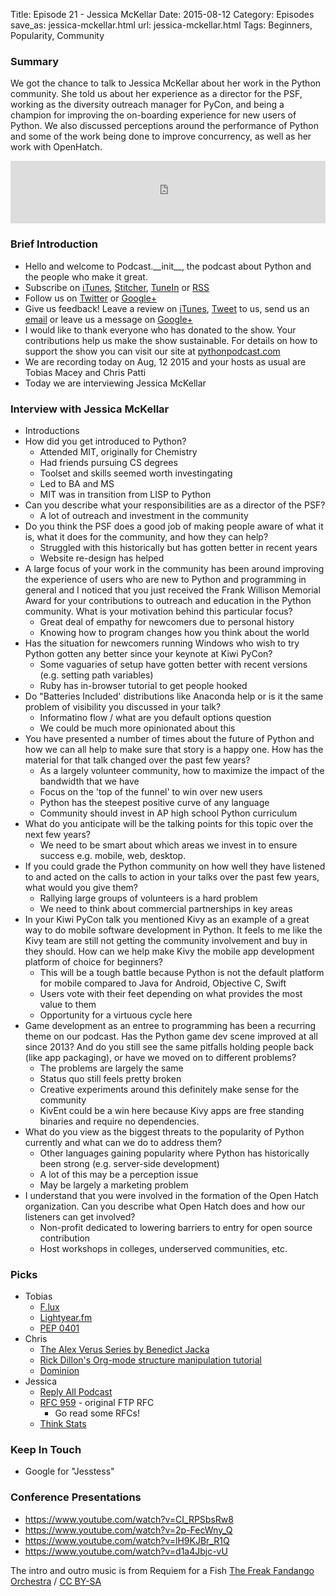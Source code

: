 Title: Episode 21 - Jessica McKellar
Date: 2015-08-12
Category: Episodes
save_as: jessica-mckellar.html
url: jessica-mckellar.html
Tags: Beginners, Popularity, Community

### Summary
We got the chance to talk to Jessica McKellar about her work in the Python community. She told us about her experience as a director for the PSF, working as the diversity outreach manager for PyCon, and being a champion for improving the on-boarding experience for new users of Python. We also discussed perceptions around the performance of Python and some of the work being done to improve concurrency, as well as her work with OpenHatch.

<iframe id="audio_iframe" src="https://www.podbean.com/media/player/pizjh-58662a?from=wp&skin=103&postId=5793322&download=1&share=1&fonts=Helvetica&auto=0" height="100" width="100%" frameborder="0" scrolling="no" data-name="pb-iframe-player"></iframe>

### Brief Introduction
- Hello and welcome to Podcast.\_\_init\_\_, the podcast about Python and the people who make it great.
- Subscribe on [iTunes](https://itunes.apple.com/us/podcast/podcast.-init/id981834425?mt=2&uo=6&at=&ct=), [Stitcher](http://www.stitcher.com/s?fid=64838&refid=stpr), [TuneIn](http://tunein.com/embed/follow/p726240/#) or [RSS](http://podcastinit.podbean.com/feed/)
- Follow us on [Twitter](https://twitter.com/Podcast__init__) or [Google+](https://plus.google.com/+Podcastinit-the-python-podcast)
- Give us feedback! Leave a review on [iTunes](https://itunes.apple.com/us/podcast/podcast.-init/id981834425?mt=2&uo=6&at=&ct=), [Tweet](https://twitter.com/Podcast__init__) to us, send us an [email](mailto:hosts@podcastinit.com) or leave us a message on [Google+](https://plus.google.com/+Podcastinit-the-python-podcast)
- I would like to thank everyone who has donated to the show. Your contributions help us make the show sustainable. For details on how to support the show you can visit our site at [pythonpodcast.com](http://pythonpodcast.com)
- We are recording today on Aug, 12 2015 and your hosts as usual are Tobias Macey and Chris Patti
- Today we are interviewing Jessica McKellar

### Interview with Jessica McKellar
- Introductions
- How did you get introduced to Python?
    - Attended MIT, originally for Chemistry
    - Had friends pursuing CS degrees
    - Toolset and skills seemed worth investingating
    - Led to BA and MS
    - MIT was in transition from LISP to Python
- Can you describe what your responsibilities are as a director of the PSF?
    - A lot of outreach and investment in the community
- Do you think the PSF does a good job of making people aware of what it is, what it does for the community, and how they can help?
    - Struggled with this historically but has gotten better in recent years
    - Website re-design has helped
- A large focus of your work in the community has been around improving the experience of users who are new to Python and programming in general and I noticed that you just received the Frank Willison Memorial Award for your contributions to outreach and education in the Python community. What is your motivation behind this particular focus?
    - Great deal of empathy for newcomers due to personal history
    - Knowing how to program changes how you think about the world
- Has the situation for newcomers running Windows who wish to try Python gotten any better since your keynote at Kiwi PyCon?
    - Some vaguaries of setup have gotten better with recent versions (e.g. setting path variables)
    - Ruby has in-browser tutorial to get people hooked
- Do "Batteries Included' distributions like Anaconda help or is it the same problem of visibility you discussed in your talk?
    - Informatino flow / what are you default options question
    - We could be much more opinionated about this
- You have presented a number of times about the future of Python and how we can all help to make sure that story is a happy one. How has the material for that talk changed over the past few years?
    - As a largely volunteer community, how to maximize the impact of the bandwidth that we have
    - Focus on the 'top of the funnel' to win over new users
    - Python has the steepest positive curve of any language
    - Community should invest in AP high school Python curriculum
- What do you anticipate will be the talking points for this topic over the next few years?
    - We need to be smart about which areas we invest in to ensure success e.g. mobile, web, desktop.
- If you could grade the Python community on how well they have listened to and acted on the calls to action in your talks over the past few years, what would you give them?
    - Rallying large groups of volunteers is a hard problem
    - We need to think about commercial partnerships in key areas
- In your Kiwi PyCon talk you mentioned Kivy as an example of a great way to do mobile software development in Python. It feels to me like the Kivy team are still not getting the community involvement and buy in they should. How can we help make Kivy the mobile app development platform of choice for beginners?
    - This will be a tough battle because Python is not the default platform for mobile compared to Java for Android, Objective C, Swift
    - Users vote with their feet depending on what provides the most value to them
    - Opportunity for a virtuous cycle here
- Game development as an entree to programming has been a recurring theme on our podcast. Has the Python game dev scene improved at all since 2013? And do you still see the same pitfalls holding people back (like app packaging), or have we moved on to different problems?
    - The problems are largely the same
    - Status quo still feels pretty broken
    - Creative experiments around this definitely make sense for the community
    - KivEnt could be a win here because Kivy apps are free standing binaries and require no dependencies.
- What do you view as the biggest threats to the popularity of Python currently and what can we do to address them?
    - Other languages gaining popularity where Python has historically been strong (e.g. server-side development)
    - A lot of this may be a perception issue
    - May be largely a marketing problem
- I understand that you were involved in the formation of the Open Hatch organization. Can you describe what Open Hatch does and how our listeners can get involved?
    - Non-profit dedicated to lowering barriers to entry for open source contribution
    - Host workshops in colleges, underserved communities, etc.

### Picks
- Tobias
    - [F.lux](https://justgetflux.com/)
    - [Lightyear.fm](http://lightyear.fm)
    - [PEP 0401](https://www.python.org/dev/peps/pep-0401/)
- Chris
    - [The Alex Verus Series by Benedict Jacka](http://benedictjacka.co.uk/alex-verus/us/)
    - [Rick Dillon's Org-mode structure manipulation tutorial](https://www.youtube.com/watch?v=nsGYet02bEk)
    - [Dominion](http://amzn.to/1FdUigj)
- Jessica
    - [Reply All Podcast](https://gimletmedia.com/show/reply-all/)
    - [RFC 959](https://www.ietf.org/rfc/rfc959.txt) - original FTP RFC
        - Go read some RFCs!
    - [Think Stats](http://www.anrdoezrs.net/ce106vpyvpxCKLIDKMICEEFJDEMLCEHGDKIILKKDDD?url=http%3A%2F%2Fshop.oreilly.com%2Fproduct%2F0636920045267.do%3Fcmp%3Daf-prog-books-videos-product_cj_9781491939369_%2525zp&cjsku=0636920045267)

### Keep In Touch
- Google for "Jesstess"

### Conference Presentations
- <https://www.youtube.com/watch?v=CI_RPSbsRw8>
- <https://www.youtube.com/watch?v=2p-FecWny_Q>
- <https://www.youtube.com/watch?v=lH9KJBr_R1Q>
- <https://www.youtube.com/watch?v=d1a4Jbjc-vU>

The intro and outro music is from Requiem for a Fish [The Freak Fandango Orchestra](http://freemusicarchive.org/music/The_Freak_Fandango_Orchestra/)  / [CC BY-SA](http://creativecommons.org/licenses/by-sa/3.0/)
